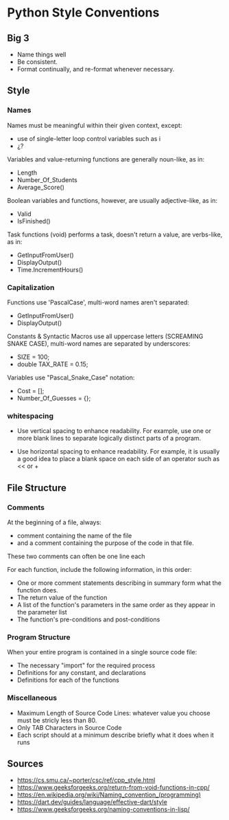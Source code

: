 # Python Style Conventions #

## Big 3 ##

 - Name things well
 - Be consistent.
 - Format continually, and re-format whenever necessary.

## Style ##

### Names ###

Names must be meaningful within their given context, except:

 - use of single-letter loop control variables such as i
 - ¿?

Variables and value-returning functions are generally noun-like, as in:

 - Length
 - Number_Of_Students
 - Average_Score()

Boolean variables and functions, however, are usually adjective-like, as in:

 - Valid
 - IsFinished()

Task functions (void) performs a task, doesn't return a value, are verbs-like, as in:

 - GetInputFromUser()
 - DisplayOutput()
 - Time.IncrementHours()

### Capitalization ###

Functions use 'PascalCase', multi-word names aren't separated:

 - GetInputFromUser()
 - DisplayOutput()

Constants & Syntactic Macros use all uppercase letters (SCREAMING SNAKE CASE), multi-word names are separated by underscores:

 - SIZE = 100;
 - double TAX_RATE = 0.15;

Variables use "Pascal_Snake_Case" notation:

 - Cost = [];
 - Number_Of_Guesses = {};

### whitespacing ###

 - Use vertical spacing to enhance readability. For example, use one or more blank lines to separate logically distinct parts of a program.

 - Use horizontal spacing to enhance readability. For example, it is usually a good idea to place a blank space on each side of an operator such as << or +

## File Structure ##

### Comments ###

At the beginning of a file, always:

 - comment containing the name of the file
 - and a comment containing the purpose of the code in that file.

These two comments can often be one line each

For each function, include the following information, in this order:

 - One or more comment statements describing in summary form what the function does.
 - The return value of the function
 - A list of the function's parameters in the same order as they appear in the parameter list
 - The function's pre-conditions and post-conditions

### Program Structure ###

When your entire program is contained in a single source code file:

 - The necessary "import" for the required process
 - Definitions for any constant, and declarations
 - Definitions for each of the functions

### Miscellaneous ###

 - Maximum Length of Source Code Lines: whatever value you choose must be stricly less than 80.
 - Only TAB Characters in Source Code
 - Each script should at a minimum describe briefly what it does when it runs

## Sources ##

 - https://cs.smu.ca/~porter/csc/ref/cpp_style.html
 - https://www.geeksforgeeks.org/return-from-void-functions-in-cpp/
 - https://en.wikipedia.org/wiki/Naming_convention_(programming)
 - https://dart.dev/guides/language/effective-dart/style
 - https://www.geeksforgeeks.org/naming-conventions-in-lisp/
